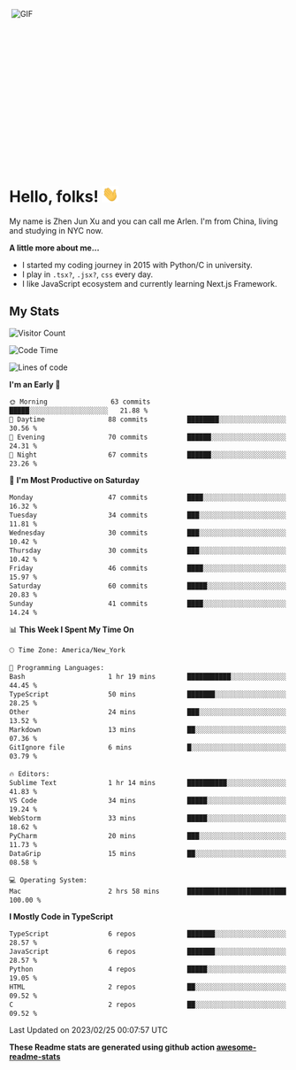 <img align="right" alt="GIF" src="https://media.giphy.com/media/xUA7bdpLxQhsSQdyog/giphy.gif" width="500" height="320" />

# Hello, folks! <img src="https://raw.githubusercontent.com/arlenxuzj/arlenxuzj/master/assets/wave.gif" width="30px">

My name is Zhen Jun Xu and you can call me Arlen. I'm from China, living and studying in NYC now.

**A little more about me...**

 - I started my coding journey in 2015 with Python/C in university.
 - I play in `.tsx?`, `.jsx?`, `css` every day.
 - I like JavaScript ecosystem and currently learning Next.js Framework.

## My Stats

![Visitor Count](https://komarev.com/ghpvc/?username=arlenxuzj&color=blue&label=Profile+Views)

<!--START_SECTION:waka-->
![Code Time](http://img.shields.io/badge/Code%20Time-3%2C080%20hrs%2027%20mins-blue)

![Lines of code](https://img.shields.io/badge/From%20Hello%20World%20I%27ve%20Written-430.7%20thousand%20lines%20of%20code-blue)

**I'm an Early 🐤** 

```text
🌞 Morning                63 commits          █████░░░░░░░░░░░░░░░░░░░░   21.88 % 
🌆 Daytime                88 commits          ████████░░░░░░░░░░░░░░░░░   30.56 % 
🌃 Evening                70 commits          ██████░░░░░░░░░░░░░░░░░░░   24.31 % 
🌙 Night                  67 commits          ██████░░░░░░░░░░░░░░░░░░░   23.26 % 
```
📅 **I'm Most Productive on Saturday** 

```text
Monday                   47 commits          ████░░░░░░░░░░░░░░░░░░░░░   16.32 % 
Tuesday                  34 commits          ███░░░░░░░░░░░░░░░░░░░░░░   11.81 % 
Wednesday                30 commits          ███░░░░░░░░░░░░░░░░░░░░░░   10.42 % 
Thursday                 30 commits          ███░░░░░░░░░░░░░░░░░░░░░░   10.42 % 
Friday                   46 commits          ████░░░░░░░░░░░░░░░░░░░░░   15.97 % 
Saturday                 60 commits          █████░░░░░░░░░░░░░░░░░░░░   20.83 % 
Sunday                   41 commits          ████░░░░░░░░░░░░░░░░░░░░░   14.24 % 
```


📊 **This Week I Spent My Time On** 

```text
🕑︎ Time Zone: America/New_York

💬 Programming Languages: 
Bash                     1 hr 19 mins        ███████████░░░░░░░░░░░░░░   44.45 % 
TypeScript               50 mins             ███████░░░░░░░░░░░░░░░░░░   28.25 % 
Other                    24 mins             ███░░░░░░░░░░░░░░░░░░░░░░   13.52 % 
Markdown                 13 mins             ██░░░░░░░░░░░░░░░░░░░░░░░   07.36 % 
GitIgnore file           6 mins              █░░░░░░░░░░░░░░░░░░░░░░░░   03.79 % 

🔥 Editors: 
Sublime Text             1 hr 14 mins        ██████████░░░░░░░░░░░░░░░   41.83 % 
VS Code                  34 mins             █████░░░░░░░░░░░░░░░░░░░░   19.24 % 
WebStorm                 33 mins             █████░░░░░░░░░░░░░░░░░░░░   18.62 % 
PyCharm                  20 mins             ███░░░░░░░░░░░░░░░░░░░░░░   11.73 % 
DataGrip                 15 mins             ██░░░░░░░░░░░░░░░░░░░░░░░   08.58 % 

💻 Operating System: 
Mac                      2 hrs 58 mins       █████████████████████████   100.00 % 
```

**I Mostly Code in TypeScript** 

```text
TypeScript               6 repos             ███████░░░░░░░░░░░░░░░░░░   28.57 % 
JavaScript               6 repos             ███████░░░░░░░░░░░░░░░░░░   28.57 % 
Python                   4 repos             █████░░░░░░░░░░░░░░░░░░░░   19.05 % 
HTML                     2 repos             ██░░░░░░░░░░░░░░░░░░░░░░░   09.52 % 
C                        2 repos             ██░░░░░░░░░░░░░░░░░░░░░░░   09.52 % 
```




 Last Updated on 2023/02/25 00:07:57 UTC
<!--END_SECTION:waka-->

**These Readme stats are generated using github action [awesome-readme-stats](https://github.com/anmol098/waka-readme-stats)**

